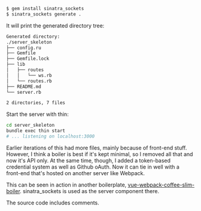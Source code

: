 ```sh
$ gem install sinatra_sockets
$ sinatra_sockets generate .
```

It will print the generated directory tree:

```txt
Generated directory:
./server_skeleton
├── config.ru
├── Gemfile
├── Gemfile.lock
├── lib
│   ├── routes
│   │   └── ws.rb
│   └── routes.rb
├── README.md
└── server.rb

2 directories, 7 files
```

Start the server with thin:

```sh
cd server_skeleton
bundle exec thin start
# ... listening on localhost:3000
```

Earlier iterations of this had more files, mainly because of front-end stuff. However, I think a boiler is best
if it's kept minimal, so I removed all that and now it's API only. At the same time, though, I added a token-based
credential system as well as Github oAuth. Now it can tie in well with a front-end that's hosted on another server like
Webpack. 

This can be seen in action in another boilerplate, [vue-webpack-coffee-slim-boiler](https://github.com/maxpleaner/vue-webpack-coffee-slim-boiler). sinatra_sockets is used as the server component there. 

The source code includes comments. 
